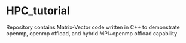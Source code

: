 # HPC_tutorial
Repository contains Matrix-Vector code written in C++ to demonstrate openmp, openmp offload, and hybrid MPI+openmp offload capability

